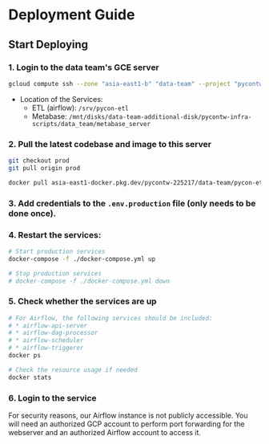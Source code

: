 # Deployment Guide

## Start Deploying

### 1. Login to the data team's GCE server

```bash
gcloud compute ssh --zone "asia-east1-b" "data-team" --project "pycontw-225217"
```

* Location of the Services:
    * ETL (airflow): `/srv/pycon-etl`
    * Metabase: `/mnt/disks/data-team-additional-disk/pycontw-infra-scripts/data_team/metabase_server`

### 2. Pull the latest codebase and image to this server

```bash
git checkout prod
git pull origin prod

docker pull asia-east1-docker.pkg.dev/pycontw-225217/data-team/pycon-etl:latest
```

### 3. Add credentials to the `.env.production` file (only needs to be done once).

### 4. Restart the services:

```bash
# Start production services
docker-compose -f ./docker-compose.yml up

# Stop production services
# docker-compose -f ./docker-compose.yml down
```

### 5. Check whether the services are up

```bash
# For Airflow, the following services should be included: 
# * airflow-api-server
# * airflow-dag-processor
# * airflow-scheduler
# * airflow-triggerer
docker ps

# Check the resource usage if needed
docker stats
```

### 6. Login to the service
For security reasons, our Airflow instance is not publicly accessible. You will need an authorized GCP account to perform port forwarding for the webserver and an authorized Airflow account to access it.